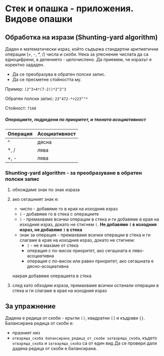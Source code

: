 # Стек и опашка - приложения. Видове опашки

## Обработка на изрази (Shunting-yard algorithm)

Даден е математически израз, който съдържа стандартни аритметични операции (+, -, *, /) числа и скоби. Нека за улеснение числата да са едноцифрени, а делението - целочислено. Да приемем, че изразът е коректно зададен.
- Да се преобразува в обратен полски запис.
- Да се пресметне стойността му.

Пример: 
`(2^3+4*(7-2))*2^2^3`

Обратен полски запис: `23^472-*+223^^*`

Стойност: `7168`

##### Операциите, подредени по приоритет, и тяхната асоциативност

| Операция | Асоциативност |
| -------- | ------------- |
|    ^     |     дясна     |
|   *, /   |     лява      |
|   +, -   |     лява      |

### Shunting-yard algorithm -  за преобразуване в обратен полски запис

1. обхождаме знак по знак израза
2. ако сегашният знак е:
    - число - добавяме го в края на изходния израз
    - `(` - добавяме го в стека с операциите
    - `)` - премахваме всички операции в стека и ги добавяме в края на изходния израз, докато не стигнем `(`. **Нe добавяме `(` в изходния израз, не добавяме `)` в стека**
    - знак за операция - премахваме всички операции в стека и ги слагаме в края на изходния израз, докато не стигнем:
        - `(` - не я махаме от стека
        - операция с по-висок приоритет, ако сегашната е ляво-асоциативна
        - операция с по-висок или равен приоритет, ако сегашната е дясно-асоциативна
            
    накрая добавяме операцията в стека
3. след като обходим израза, премахваме всички останали операции в стека и ги слагаме в края на изходния израз


## За упражнение
Дадена е редица от скоби - кръгли `()`, квадратни `[]` и къдрави `{}`. Балансирана редица от скоби е:
- празният низ
- `отваряща_скоба балансирана_редица_от_скоби затваряща_скоба`, където `отваряща_скоба` и `затваряща_скоба` са от един вид
Да се провери дали дадена редица от скоби е балансирана. 
